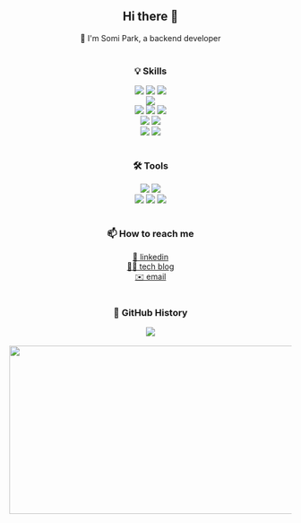<div align="center">
  <h2>Hi there 👋</h2>
  🐯 I'm Somi Park, a backend developer
  </br>
  </br>
  <h3>💡 Skills</h3>
  <img src="https://img.shields.io/badge/Java-007396?style=flat-square&logo=openjdk&logoColor=white"/>
  <img src="https://img.shields.io/badge/SpringBoot-6DB33F?style=flat-square&logo=springboot&logoColor=white"/>
  <img src="https://img.shields.io/badge/Gradle-02303A?style=flat-square&logo=gradle&logoColor=white"/></br>
  <img src="https://img.shields.io/badge/JPA-6DB33F?style=flat-square&logo=jpa&logoColor=white"/></br>
  <img src="https://img.shields.io/badge/MySQL-4479A1?style=flat-square&logo=mysql&logoColor=white"/>
  <img src="https://img.shields.io/badge/MariaDB-003545?style=flat-square&logo=mariaDB&logoColor=white"/>
  <img src="https://img.shields.io/badge/ORACLE-F80000?style=flat-square&logo=oracle&logoColor=white"/></br>
<img src="https://img.shields.io/badge/MongoDB-47A248?style=flat-square&logo=MongoDB&logoColor=white"/>
<img src="https://img.shields.io/badge/Redis-DC382D?style=flat-square&logo=redis&logoColor=white"/></br>
 <img src="https://img.shields.io/badge/Docker-2496ED?style=flat-square&logo=docker&logoColor=white"/>
 <img src="https://img.shields.io/badge/Junit-25A162?style=flat-square&logo=junit5&logoColor=white"/></br></br>
  <h3>🛠 Tools</h3>
    <img src="https://img.shields.io/badge/Git-F05032?style=flat-square&logo=git&logoColor=white"/>  
  <img src="https://img.shields.io/badge/Github-181717?style=flat-square&logo=github&logoColor=white"/></br>
  <img src="https://img.shields.io/badge/IntelliJ-3178C6?style=flat-square&logo=intellijidea&logoColor=white"/>
  <img src="https://img.shields.io/badge/Visual Studio Code-007ACC?style=flat-square&logo=Visual Studio Code&logoColor=white"/>
  <img src="https://img.shields.io/badge/Postman-FF6C37?style=flat-square&logo=postman&logoColor=white"/></br>
  </br>
  <h3>📫 How to reach me</h3>
  <a href="https://www.linkedin.com/in/nyximos/">🤝 linkedin</a><br/>
  <a href="https://nyximos.tistory.com">👩‍💻 tech blog</a><br/>
  <a href="mailto:﻿"nyximos@gmail.com">✉️ email</a>
  </br>
  </br>
  <h3>🦖 GitHub History</h3>
  <img src="https://github-readme-stats.vercel.app/api?username=nyximos&show_icons=true&theme=radical">
  </br></br>
  <a href="https://github.com/devxb/gitanimals">
  <a href="https://github.com/devxb/gitanimals">
  <img
    src="https://render.gitanimals.org/farms/nyximos"
    width="600"
    height="300"
  />
  </a>
</div>
